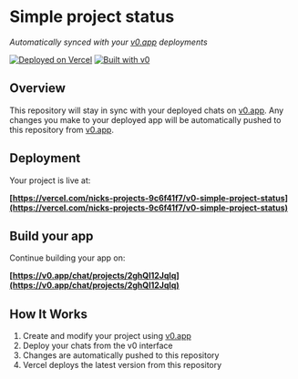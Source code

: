 # Simple project status

*Automatically synced with your [v0.app](https://v0.app) deployments*

[![Deployed on Vercel](https://img.shields.io/badge/Deployed%20on-Vercel-black?style=for-the-badge&logo=vercel)](https://vercel.com/nicks-projects-9c6f41f7/v0-simple-project-status)
[![Built with v0](https://img.shields.io/badge/Built%20with-v0.app-black?style=for-the-badge)](https://v0.app/chat/projects/2ghQl12Jqlq)

## Overview

This repository will stay in sync with your deployed chats on [v0.app](https://v0.app).
Any changes you make to your deployed app will be automatically pushed to this repository from [v0.app](https://v0.app).

## Deployment

Your project is live at:

**[https://vercel.com/nicks-projects-9c6f41f7/v0-simple-project-status](https://vercel.com/nicks-projects-9c6f41f7/v0-simple-project-status)**

## Build your app

Continue building your app on:

**[https://v0.app/chat/projects/2ghQl12Jqlq](https://v0.app/chat/projects/2ghQl12Jqlq)**

## How It Works

1. Create and modify your project using [v0.app](https://v0.app)
2. Deploy your chats from the v0 interface
3. Changes are automatically pushed to this repository
4. Vercel deploys the latest version from this repository
